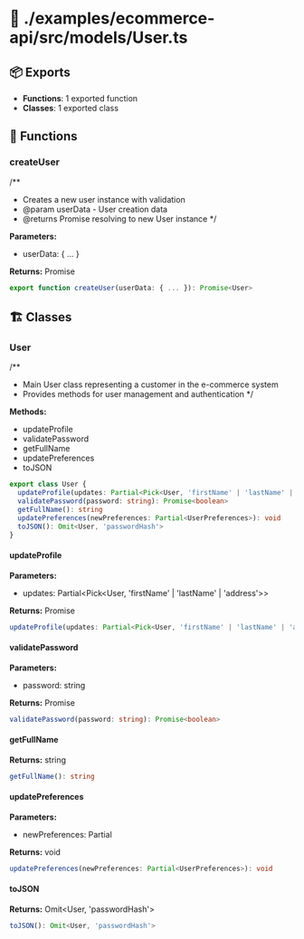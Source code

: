 # 📁 ./examples/ecommerce-api/src/models/User.ts

## 📦 Exports
- **Functions**: 1 exported function
- **Classes**: 1 exported class

## 🔧 Functions

### createUser
/**
 * Creates a new user instance with validation
 * @param userData - User creation data
 * @returns Promise resolving to new User instance
 */


**Parameters:**
- userData: { ... }

**Returns:** Promise<User>

```typescript
export function createUser(userData: { ... }): Promise<User>
```

## 🏗️ Classes

### User
/**
 * Main User class representing a customer in the e-commerce system
 * Provides methods for user management and authentication
 */

**Methods:**
- updateProfile
- validatePassword
- getFullName
- updatePreferences
- toJSON

```typescript
export class User {
  updateProfile(updates: Partial<Pick<User, 'firstName' | 'lastName' | 'address'>>): Promise<User>
  validatePassword(password: string): Promise<boolean>
  getFullName(): string
  updatePreferences(newPreferences: Partial<UserPreferences>): void
  toJSON(): Omit<User, 'passwordHash'>
}
```

#### updateProfile

**Parameters:**
- updates: Partial<Pick<User, 'firstName' | 'lastName' | 'address'>>

**Returns:** Promise<User>

```typescript
updateProfile(updates: Partial<Pick<User, 'firstName' | 'lastName' | 'address'>>): Promise<User>
```

#### validatePassword

**Parameters:**
- password: string

**Returns:** Promise<boolean>

```typescript
validatePassword(password: string): Promise<boolean>
```

#### getFullName

**Returns:** string

```typescript
getFullName(): string
```

#### updatePreferences

**Parameters:**
- newPreferences: Partial<UserPreferences>

**Returns:** void

```typescript
updatePreferences(newPreferences: Partial<UserPreferences>): void
```

#### toJSON

**Returns:** Omit<User, 'passwordHash'>

```typescript
toJSON(): Omit<User, 'passwordHash'>
```